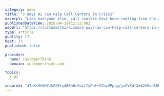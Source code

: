 ```yaml
---
category: news
title: "5 Ways AI Can Help Call Centers in Crisis"
excerpt: "Like everyone else, call centers have been reeling from the aftermath of the coronavirus. Paul Stockford, National Association of Call Centers Research Director, raised concerns about what he called a “pretty high” risk of exposure in those working environments."
publishedDateTime: 2020-04-29T12:52:00Z
webUrl: "https://customerthink.com/5-ways-ai-can-help-call-centers-in-crisis/"
type: article
quality: 17
heat: 17
published: false

provider:
  name: CustomerThink
  domain: customerthink.com

topics:
  - AI

secured: "47oKs9h6HZ/kGQ5LydB8h0cSdvtIyPht+I2bpVPpqg/ju2VKdf1mk2h5seSGUcsaFhFf/Hqb4phHSFStCTIq1FE/5tqA4G7xOzcsvDEiUb0SgXA+EhVtU//BlUnyjP4npalpvQCPrRSBaqvp5F5y50fYl5mMReIMGpDh+3bTJs4N1qbgxiaTfv9NfL19NnnF5SOnocPmSLT1LDBsevr0+5ULkgGGeW63FKvGmiF7GPRTtdPXGIewBGrap+mEnEjlm3LM38KGUbmuzooIJAvseDk5YdSuhjqPPOwCx3rq9lbUgW7YlJ8gxDcSj02STI4p;V7Ll9lI6A8eQkPX4M+LAzw=="
---
```


